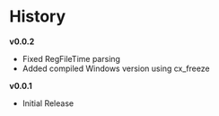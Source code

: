 # History #

**v0.0.2**

- Fixed RegFileTime parsing
- Added compiled Windows version using cx_freeze

**v0.0.1**

- Initial Release



